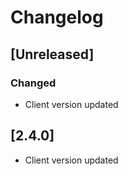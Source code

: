# Changelog

## [Unreleased]

### Changed
- Client version updated

## [2.4.0]
- Client version updated
